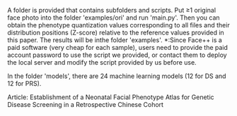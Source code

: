 
A folder is provided that contains subfolders and scripts. Put ≥1 original face photo into the folder 'examples/ori' and run 'main.py'. Then you can obtain the phenotype quantization values corresponding to all files and their distribution positions (Z-score) relative to the reference values provided in this paper. The results will be inthe folder 'examples'. 
*:Since Face++ is a paid software (very cheap for each sample), users need to provide the paid account password to use the script we provided, or contact them to deploy the local server and modify the script provided by us before use.

In the folder 'models', there are 24 machine learning models (12 for DS and 12 for PRS).


Article: Establishment of a Neonatal Facial Phenotype Atlas for Genetic Disease Screening in a Retrospective Chinese Cohort
